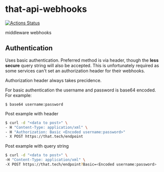 # that-api-webhooks

[![Actions Status](https://github.com/ThatConference/that-api-webhooks/workflows/Push%20Master%20CI/badge.svg)](https://github.com/ThatConference/that-api-webhooks/workflows/actions)

middleware webhooks

## Authentication

Uses basic authentication. Preferred method is via header, though the **less secure** query string will also be accepted. This is unfortunately required as some services can't set an authorization header for their webhooks.

Authorization header always takes precidence.

For basic authentication the username and password is base64 encoded. For example:

`$ base64 username:password`

Post example with header

```bash
$ curl -d "<data to post>" \
- H "Content-Type: application/xml" \
- H "Authorization: Basic <Encoded username:password>"
- X POST https://that.tech/endpoint
```

Post example with query string

```bash
$ curl -d "<data to post>" \
-H "Content-Type: application/xml" \
-X POST https://that.tech/endpoint?Basic=<Encoded username:password>
```
